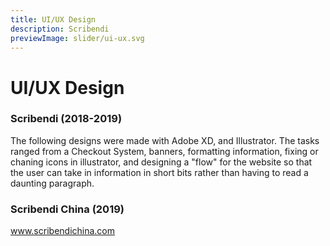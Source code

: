 ```yaml
---
title: UI/UX Design
description: Scribendi
previewImage: slider/ui-ux.svg
---
```


# UI/UX Design

### Scribendi (2018-2019)
The following designs were made with Adobe XD, and Illustrator.  The tasks ranged from a Checkout System, banners, formatting information, fixing or chaning icons in illustrator, and designing a "flow" for the website so that the user can take in information in short bits rather than having to read a daunting paragraph.   
<dynamic-image filename="scribendi/ui-ux-3.PNG"></dynamic-image>
<dynamic-image filename="scribendi/ui-ux-5.PNG"></dynamic-image>
<dynamic-image filename="scribendi/ui-ux-2.PNG"></dynamic-image>
<dynamic-image filename="scribendi/ui-ux-4.PNG"></dynamic-image>
<dynamic-image filename="scribendi/ui-ux-5.PNG"></dynamic-image>

### Scribendi China (2019)

www.scribendichina.com
